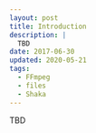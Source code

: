 ```yaml
---
layout: post
title: Introduction
description: |
  TBD
date: 2017-06-30
updated: 2020-05-21
tags:
  - FFmpeg
  - files
  - Shaka
---
```


TBD
